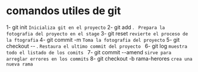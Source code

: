 # comandos utiles de git

 1- git init   ``` Inicializa git en el proyecto ```
 2- git add .  ``` Prepara la fotografia del proyecto en el stage```
 3- git reset  ``` revierte el proceso de la ftografia ```
 4- git commit -m ``` Toma la fotografia del proyecto ``` 
 5- git checkout -- . ```Restaura el ultimo commit del proyecto ```
 6- git log ```muestra todo el listado de los comits ```
 7- git commit --amend ```sirve para arreglar errores en los commits```
 8- git checkout -b rama-herores ```crea una nueva rama```


